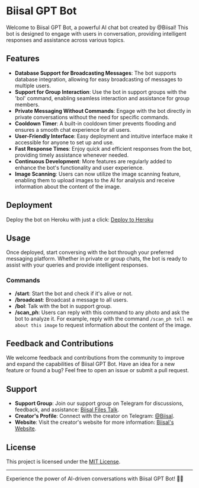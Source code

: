 # Biisal GPT Bot

Welcome to Biisal GPT Bot, a powerful AI chat bot created by @Biisal! This bot is designed to engage with users in conversation, providing intelligent responses and assistance across various topics.

## Features

- **Database Support for Broadcasting Messages**: The bot supports database integration, allowing for easy broadcasting of messages to multiple users.
- **Support for Group Interaction**: Use the bot in support groups with the 'bol' command, enabling seamless interaction and assistance for group members.
- **Private Messaging Without Commands**: Engage with the bot directly in private conversations without the need for specific commands.
- **Cooldown Timer**: A built-in cooldown timer prevents flooding and ensures a smooth chat experience for all users.
- **User-Friendly Interface**: Easy deployment and intuitive interface make it accessible for anyone to set up and use.
- **Fast Response Times**: Enjoy quick and efficient responses from the bot, providing timely assistance whenever needed.
- **Continuous Development**: More features are regularly added to enhance the bot's functionality and user experience.
- **Image Scanning**: Users can now utilize the image scanning feature, enabling them to upload images to the AI for analysis and receive information about the content of the image.

## Deployment

Deploy the bot on Heroku with just a click: [Deploy to Heroku](https://heroku.com/deploy?template=https://github.com/biisal/biisal-gpt-bot)

## Usage

Once deployed, start conversing with the bot through your preferred messaging platform. Whether in private or group chats, the bot is ready to assist with your queries and provide intelligent responses.

### Commands

- **/start**: Start the bot and check if it's alive or not.
- **/broadcast**: Broadcast a message to all users.
- **/bol**: Talk with the bot in support group.
- **/scan_ph**: Users can reply with this command to any photo and ask the bot to analyze it. For example, reply with the command `/scan_ph tell me about this image` to request information about the content of the image.

## Feedback and Contributions

We welcome feedback and contributions from the community to improve and expand the capabilities of Biisal GPT Bot. Have an idea for a new feature or found a bug? Feel free to open an issue or submit a pull request.

## Support

- **Support Group**: Join our support group on Telegram for discussions, feedback, and assistance: [Biisal Files Talk](https://t.me/Bisal_Files_Talk).
- **Creator's Profile**: Connect with the creator on Telegram: [@Biisal](https://t.me/Biisal).
- **Website**: Visit the creator's website for more information: [Biisal's Website](https://bit.ly/bisal).

## License

This project is licensed under the [MIT License](LICENSE).

---

Experience the power of AI-driven conversations with Biisal GPT Bot! 🤖✨
